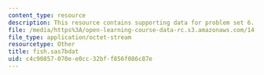```yaml
---
content_type: resource
description: This resource contains supporting data for problem set 6.
file: /media/https%3A/open-learning-course-data-rc.s3.amazonaws.com/14-32-econometrics-spring-2007/c4c90857070ee0cc32bff856f086c87e_fish.sas7bdat
file_type: application/octet-stream
resourcetype: Other
title: fish.sas7bdat
uid: c4c90857-070e-e0cc-32bf-f856f086c87e
---
```

